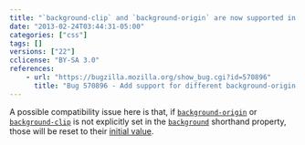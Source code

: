 ```yaml
---
title: "`background-clip` and `background-origin` are now supported in the `background` shorthand property"
date: "2013-02-24T03:44:31-05:00"
categories: ["css"]
tags: []
versions: ["22"]
cclicense: "BY-SA 3.0"
references:
    - url: "https://bugzilla.mozilla.org/show_bug.cgi?id=570896"
      title: "Bug 570896 - Add support for different background-origin and background-clip in background shorthand"
---
```

A possible compatibility issue here is that, if [`background-origin`](https://developer.mozilla.org/docs/Web/CSS/background-origin) or [`background-clip`](https://developer.mozilla.org/docs/Web/CSS/background-clip) is not explicitly set in the [`background`](https://developer.mozilla.org/docs/Web/CSS/background) shorthand property, those will be reset to their [initial value](https://developer.mozilla.org/docs/Web/CSS/initial).
